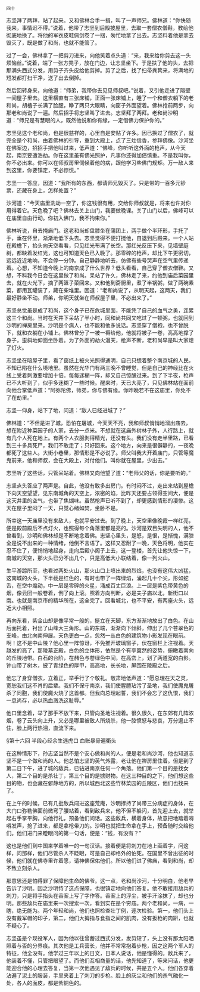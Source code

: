     四十 

   志坚拜了两拜，站了起来。又和佛林合手一揖，叫了一声师兄。佛林道：“你快随我来，事情迟不得。”说着，他带了志坚到后殿披屋里，去取一套僧衣僧鞋，教给他彻底地换了。将他的军衣皮鞋佩剑卷了一捆，匆忙地拿了出去。志坚料着他是拿去毁灭了，既是做了和尚，也就不能管了。

   过了一会，佛林拿了一把剪刀进来，向他笑着点头道：“来，我来给你剪去这一头烦恼丝。”说着，端了一张方凳子，放在门边，让志坚坐下。于是扶了他的头，去把那满头西式分发，用剪子齐头皮给他剪掉。剪了之后，找了扫帚粪箕来，将满地的短发都打扫干净，送了出去倒掉。

   然后回转身来，向他道：“师弟，我带你去见见师叔吧。”说着，又引他走进了隔壁一间屋子里去。这里横直有三张床铺，正面一张床铺上，睡了一个和僧衣躺下的老和尚，胡楂子长满了脸腮，睁了两只大眼睛，向窗子外面望着。佛林抢前两步，向那老和尚说了一遍。然后招手将志坚叫了进去。志坚拜了两拜。老和尚沙明道：“师兄是有慧眼的人，既然他说和你有缘，一定借佛力保护你的。”

   志坚见这个老和尚，也是很慈祥的，心里自是安贴了许多。因已换过了僧衣了，就完全是个和尚，由着佛林的引导，重到大殿上，点了三炷信香，参拜佛像。沙河坐在佛案边，招招手把他叫过来，低声道：“佛峰，你听听这外面的枪声，从今天起，南京要遭浩劫。你在这里虽有佛光照护，凡事你还得加倍慎重。不是我叫你，你不必出来。你可以在师叔房里伺候着他的病，跟他学习些佛门规矩。万一敌人来到这里，你要镇定，不必惊慌。”

   志坚一一答应，因道：“我所有的东西，都请师兄毁灭了。只是带的一百多元钞票，还藏在身上，怎样处置？”

   沙河道：“今天庙里洗劫一空了，你这钱很有用，交给你师叔就是，将来也许对你用得着它。天色晚了吧？佛林去关上山门，我要做晚课。关了山门以后，佛峰可以在庙里自由行动。你初入佛门，我不拘束你。”

   佛林听说，自去掩庙门。这老和尚却盘膝坐在蒲团上，两手做个半环形，手托了手，垂在怀里，渐渐地低下头去。志坚觉得不便打搅他，自退到后殿来。一个人站在殿檐下，抬头向天空看看，只见红光布满了长空。那红光反压下来，见墙壁庭树，都映着发红光，这也可知道天色已入晚了。那零碎的枪声，却比下午更密切，远远近近地响，不会停一分钟。自己静静地听去，仿佛有些号哭声在空气里传递着。心想，不知道今晚上的南京成了什么世界？低头看看，自己穿了僧衣僧鞋。又想，不料我今日会在这里做了和尚。呆站了许久，佛林走了来，约他到庙后菜园里去，就在火光下，摘了两篮子菜回来。又和他到斋厨里，煮了半锅粥，做了两碗素菜，都用瓦罐装了，藏在柴堆里。因道：“老和尚说了，从明天起，这两天，我们最好静坐不动。师弟，你明天就坐在师叔屋子里，不必出来了。”

   志坚总觉虽是成了和尚，这个身子已在危城里面，不能凭了自己的血气之勇，连累这三个和尚。当时在天井下呆站了半小时，同和尚共同又吃过了一顿粥，也就回到沙明的禅房里来。沙明是个病人，也不能和他多说话。志坚穿了僧袍，也不曾脱下，就和衣躺在小铺上。佛林曾分了一被一褥给他，他就将被子一卷，高高地撑了身子，歪斜地仰面坐卧着。为了外面的劫火漫天，枪声不断，老和尚早是叫大家熄了灯火。

   志坚坐在暗屋子里，看了窗纸上被火光照得通明，自己只想着整个南京城的人民，不知已陷在什么境地里。虽然在光华门有两三晚不曾睡觉，但是自己的神经比在火线上受着刺激要增加十倍。每每迷糊一阵，却又自己惊醒过来。到了下半夜，枪声已不大听到了，似乎多迷糊了一些时候。醒来时，天已大亮了，只见佛林站在面前向他合掌低声道：“阿弥陀佛，师弟，你与佛有缘。你昨晚若不在这庙里，你免不了在劫里。”

   志坚一仰身，站下了地，问道：“敌人已经进城了？”

   佛林道：“不但是进了城，恐怕在屠城，今天天不亮，我和师叔悄悄地溜出庙去，想在附近种菜园子的人家，去分一点米。不想就在这庙外树林子外，人行路上，就有几个人死在地上。有两个人衣服剥得精光，还没有头。我们没有走半里路，已看到三十多具死尸，我们不敢走了；只好回来。这个地方，向来是很僻静的，一夜晚都死了这些人。大街小巷里，那情形是不必说了。师父叫我大开着庙门，只管等魔鬼前来，他和师叔，会在大殿上，对付他们。叫你就在屋里，少出去。”

   志坚听了这些话，只管呆站着。佛林又向他望了道：“老师父的话，你是要听的。”

   志坚点头答应了两声是。自此，他没有敢多出房门。有时闷不过，走出来站到屋檐下向天空望望，见东南城角的天空上，浓密的焰，比昨天还要占领得空间大，便是这天井里的空气，也带了焦煳味。虽然枪声已听不到了，却更感到情形的凄惨。这天在屋子里闷了一天，只觉心绪如焚，坐卧不是。

   所幸这一天庙里没有来敌人，也就平安过去。到了晚上，天空里像晚霞一样红亮，便是殿前殿后不点灯火，也照得每个角落里都是亮的。沙河是双目失明的人，他不曾看到，沙明和佛林却是不断地念着佛。志坚心里头，是怒，是恨，是惭愧，满腔全是说不出来的一种情绪，他倒不言语了。这样又忍耐了一晚，天色将明，他实在忍不住了，便悄悄地起身，走向后殿小阁子上去，这一登楼，首先让他失惊一下，南城的天空，那火头已分不出几个，只是高低大小联结着，像一列火山。

   生平游踪所至，也看过两处火山，那火山口上喷出来的烈焰，也没有这伟大凶猛，这南城的火头，下半截是红色的，有时也带了一阵绿焰，涌起几十个尖，形如蛇舌，在空中煽动，中一层是零碎的火星，涌成百丈巨浪。上一层是紫色带黄色的烟，像云团一般卷着，倒了向上滚。照着方向判断，必是夫子庙以北，新街口以南。也就是南京市的精华所在，这全完了。回看城北，也不平安，有两座火头，远近大小相照。

   再向东看，紫金山却是像平常一般的，挺立在天脚，东方渐渐地放出了白色。在山后面托着，衬出了山峰大三角形。山的东端，渐渐向下倾斜，伸出了几个苍翠色的支峰，由北向南伸展。天色更白一点，忽然一丛白色的建筑物小影发现在眼前。啊！这不是中山陵？他心里一阵惊讶，不免推开玻璃窗子，伏在窗栏上注视着。天越发的亮了，那陵墓正殿，白色的立体形，依然是个有亭翼然的姿势，俯瞰着南向的丘陵地带。白石的台阶，在赭色与苍绿色中间，在高峦上，划了两道宽的白影。钟山带了树木，披了青绿色的厚甲，高高地，长长地，屏围在陵殿之后。

   他忘了身穿僧衣，立着正，举手行了个敬礼。敬肃地低声道：“愿总理在天之灵，宽恕我们这不肖的后辈。我们不保守南京，我们使腥膻玷污了圣地，我们使魔鬼屠杀了同胞，我们使魔火烧了这首都。但我向总理起誓，我们不会忘了这仇恨，我们一息尚存，必以热血溅洗这耻辱。”

   他口里念着，举了那手不放下来，只管向圣地注视着。很久很久，在东郊有几阵浓烟，卷了云头向上升，又必是哪里被敌人所烧杀，他一腔愤怒与悲哀，万分遏止不住，脸上两行热泪，直流下来。

   §第十六回 半段心经余生逃虎口 血账暴骨遍衢头

   在这种情形下，孙志坚当然不是个安心做和尚的人，便是老和尚沙河，他也知道志坚不是一个做和尚的人。他总怕志坚的英气外露，老让他在禅房里住着。但是到了第二日下午，进了城的敌兵，已钻进南京任何一个角落。他们第一个目的是找女人，第二个目的是杀壮丁，第三个目的是掳财物。在这三种目的之下，他们想这些目的物，也会藏在僻静地方的，所以城西北这些竹林菜园的丘陵区，他们也找来了。

   在上午的时候，已有几批敌兵闯进这座荒庵，沙明撑持了尚带三分病症的身体，在大门口弥勒佛面前微弯了腰站着，看到敌兵来，他不但不躲闪，首先迎上去，就举起右手掌平胸，向他行礼，预备他们问话。这些敌兵，横着身体，故意把地踏着嘚嘚发声，抢了进来，都是拿枪带刀的。沙明也就把生命拿在手上，预备随时交给他们。他们进门来瞪眼问的第一句话，便是：“钱，有没有？”

   这也是他们到中国来学着唯一的一句汉话。接着便是将刺刀在地上画着字，问这样，问那样，他们尽管杀人不眨眼，可是自己却格外的怕死。在国里不曾出征的时候，他们就在佛寺里许着愿，请神佛保佑他们。所以他们进了佛庙，看到和尚，却不致立刻杀人。

   那意思还是怕得罪了保障他生命的佛爷。这一点，老和尚沙河，十分明白，他老早告诉了沙明。因之沙明恃了这点保障，也很镇定地向他们答复。他不敢接用敌兵的刺刀，只是将手指头在香案上写了字作答。香案上的浮尘，被手汗涂抹了，却也分明。那些敌兵在庙里来一次搜索一次，看到实在是个穷庙。两个老和尚，一病，一瞎，绝无能为。两个年轻和尚，他们也照检查壮丁例，逐次检验。第一，他们头上没有戴军帽的印子，第二，他们大拇指与食指之间的肌肉，没有扳枪的肉趼，也就不疑心了。

   志坚虽是个现役军人，因为他以往曾蓄过西式分发，发剪短了，头上没有那太阳晒照着与否的分界痕。其次他是工兵营长，他并不常常抱着步枪，因之这两个军人的特征，他全没有。他学过三年以上的日文，日本人说话，他是懂得的。敌兵来了，他装着不懂，只管把眼望了。而他们互相商量的话，他先知道了，等来问话，他更能迎合他的心理去答复，当第一次他遇见了敌兵的时候，共是五个人。他们各穿着沾遍了泥土的服装，手里夹着上了刺刀的步枪。脸上的灰尘和他们的杀气融化一处，各人的面皮，都是紫铜色的。

